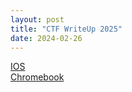 ```yaml
---
layout: post
title: "CTF WriteUp 2025"
date: 2024-02-26
---
```


[IOS](/CTF-Writeup-2025/includes/ios.md)  
[Chromebook](/CTF-Writeup-2025/includes/chromebook.md)




